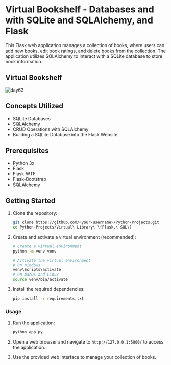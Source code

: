 # Virtual Bookshelf - Databases and with SQLite and SQLAlchemy, and Flask
This Flask web application manages a collection of books, where users can add new books, edit book ratings, and delete books from the collection. The application utilizes SQLAlchemy to interact with a SQLite database to store book information. 

## Virtual Bookshelf
![day63](https://user-images.githubusercontent.com/98851253/162035331-cefbd488-261c-4897-9bbd-0ece40617ebb.gif)

## Concepts Utilized 
- SQLite Databases
- SQLAlchemy
- CRUD Operations with SQLAlchemy
- Building a SQLite Database into the Flask Website

 ## Prerequisites
- Python 3x
- Flask
- Flask-WTF
- Flask-Bootstrap
- SQLAlchemy

## Getting Started
1. Clone the repository:

    ```bash
    git clone https://github.com/<your-username>/Python-Projects.git
    cd Python-Projects/Virtual\ Library\ \(Flask,\ SQL\)
    ```
2. Create and activate a virtual environment (recommended):

    ```bash
    # Create a virtual environment
    python -m venv venv

    # Activate the virtual environment
    # On Windows
    venv\Scripts\activate
    # On macOS and Linux
    source venv/bin/activate
    ```
3. Install the required dependencies:

    ```bash
    pip install -r requirements.txt
    ```
### Usage

1. Run the application:

   ```bash
   python app.py
   ```
2. Open a web browser and navigate to `http://127.0.0.1:5000/` to access the application.

3. Use the provided web interface to manage your collection of books.
